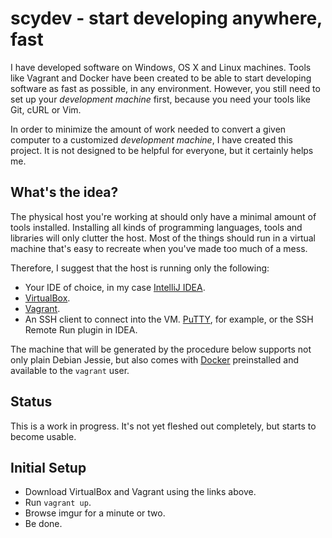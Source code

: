 # scydev - start developing anywhere, fast

I have developed software on Windows, OS X and Linux machines. Tools like Vagrant and Docker have been created to be able to start developing software as fast as possible, in any environment. However, you still need to set up your _development machine_ first, because you need your tools like Git, cURL or Vim.

In order to minimize the amount of work needed to convert a given computer to a customized _development machine_, I have created this project. It is not designed to be helpful for everyone, but it certainly helps me.

## What's the idea?

The physical host you're working at should only have a minimal amount of tools installed. Installing all kinds of programming languages, tools and libraries will only clutter the host. Most of the things should run in a virtual machine that's easy to recreate when you've made too much of a mess.

Therefore, I suggest that the host is running only the following:

* Your IDE of choice, in my case [IntelliJ IDEA](https://www.jetbrains.com/idea/download/).
* [VirtualBox](https://www.virtualbox.org/wiki/Downloads).
* [Vagrant](https://www.vagrantup.com/downloads.html).
* An SSH client to connect into the VM. [PuTTY](http://www.chiark.greenend.org.uk/~sgtatham/putty/download.html), for example, or the SSH Remote Run plugin in IDEA.

The machine that will be generated by the procedure below supports not only plain Debian Jessie, but also comes with [Docker](https://www.docker.com) preinstalled and available to the `vagrant` user.

## Status

This is a work in progress.
It's not yet fleshed out completely, but starts to become usable.

## Initial Setup

* Download VirtualBox and Vagrant using the links above.
* Run `vagrant up`.
* Browse imgur for a minute or two.
* Be done.
